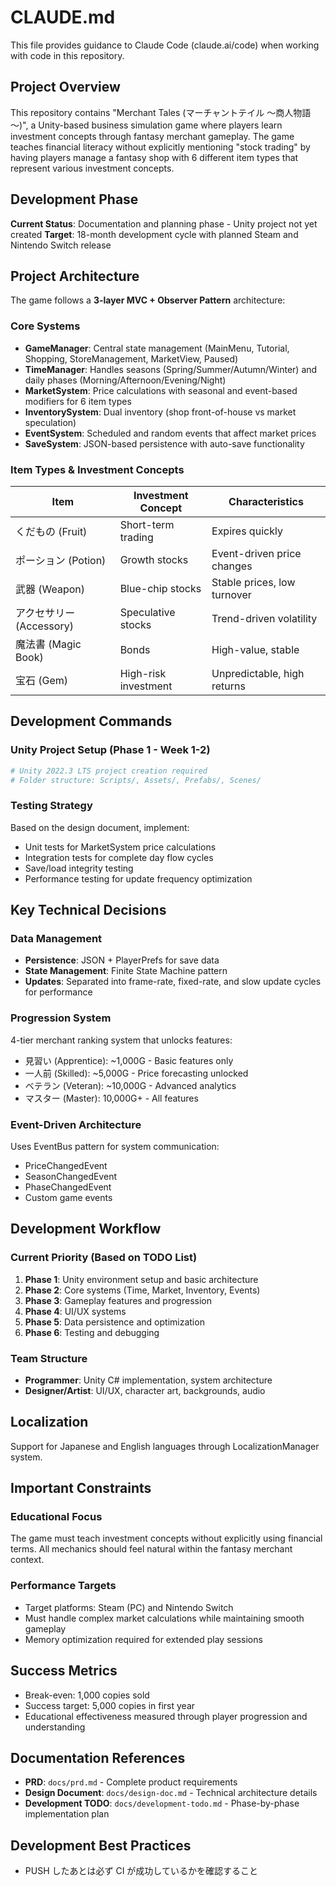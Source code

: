 # CLAUDE.md

This file provides guidance to Claude Code (claude.ai/code) when working with code in this repository.

## Project Overview

This repository contains "Merchant Tales (マーチャントテイル ～商人物語～)", a Unity-based business simulation game where players learn investment concepts through fantasy merchant gameplay. The game teaches financial literacy without explicitly mentioning "stock trading" by having players manage a fantasy shop with 6 different item types that represent various investment concepts.

## Development Phase

**Current Status**: Documentation and planning phase - Unity project not yet created
**Target**: 18-month development cycle with planned Steam and Nintendo Switch release

## Project Architecture

The game follows a **3-layer MVC + Observer Pattern** architecture:

### Core Systems

- **GameManager**: Central state management (MainMenu, Tutorial, Shopping, StoreManagement, MarketView, Paused)
- **TimeManager**: Handles seasons (Spring/Summer/Autumn/Winter) and daily phases (Morning/Afternoon/Evening/Night)
- **MarketSystem**: Price calculations with seasonal and event-based modifiers for 6 item types
- **InventorySystem**: Dual inventory (shop front-of-house vs market speculation)
- **EventSystem**: Scheduled and random events that affect market prices
- **SaveSystem**: JSON-based persistence with auto-save functionality

### Item Types & Investment Concepts

| Item                     | Investment Concept   | Characteristics             |
| ------------------------ | -------------------- | --------------------------- |
| くだもの (Fruit)         | Short-term trading   | Expires quickly             |
| ポーション (Potion)      | Growth stocks        | Event-driven price changes  |
| 武器 (Weapon)            | Blue-chip stocks     | Stable prices, low turnover |
| アクセサリー (Accessory) | Speculative stocks   | Trend-driven volatility     |
| 魔法書 (Magic Book)      | Bonds                | High-value, stable          |
| 宝石 (Gem)               | High-risk investment | Unpredictable, high returns |

## Development Commands

### Unity Project Setup (Phase 1 - Week 1-2)

```bash
# Unity 2022.3 LTS project creation required
# Folder structure: Scripts/, Assets/, Prefabs/, Scenes/
```

### Testing Strategy

Based on the design document, implement:

- Unit tests for MarketSystem price calculations
- Integration tests for complete day flow cycles
- Save/load integrity testing
- Performance testing for update frequency optimization

## Key Technical Decisions

### Data Management

- **Persistence**: JSON + PlayerPrefs for save data
- **State Management**: Finite State Machine pattern
- **Updates**: Separated into frame-rate, fixed-rate, and slow update cycles for performance

### Progression System

4-tier merchant ranking system that unlocks features:

- 見習い (Apprentice): ~1,000G - Basic features only
- 一人前 (Skilled): ~5,000G - Price forecasting unlocked
- ベテラン (Veteran): ~10,000G - Advanced analytics
- マスター (Master): 10,000G+ - All features

### Event-Driven Architecture

Uses EventBus pattern for system communication:

- PriceChangedEvent
- SeasonChangedEvent
- PhaseChangedEvent
- Custom game events

## Development Workflow

### Current Priority (Based on TODO List)

1. **Phase 1**: Unity environment setup and basic architecture
2. **Phase 2**: Core systems (Time, Market, Inventory, Events)
3. **Phase 3**: Gameplay features and progression
4. **Phase 4**: UI/UX systems
5. **Phase 5**: Data persistence and optimization
6. **Phase 6**: Testing and debugging

### Team Structure

- **Programmer**: Unity C# implementation, system architecture
- **Designer/Artist**: UI/UX, character art, backgrounds, audio

## Localization

Support for Japanese and English languages through LocalizationManager system.

## Important Constraints

### Educational Focus

The game must teach investment concepts without explicitly using financial terms. All mechanics should feel natural within the fantasy merchant context.

### Performance Targets

- Target platforms: Steam (PC) and Nintendo Switch
- Must handle complex market calculations while maintaining smooth gameplay
- Memory optimization required for extended play sessions

## Success Metrics

- Break-even: 1,000 copies sold
- Success target: 5,000 copies in first year
- Educational effectiveness measured through player progression and understanding

## Documentation References

- **PRD**: `docs/prd.md` - Complete product requirements
- **Design Document**: `docs/design-doc.md` - Technical architecture details
- **Development TODO**: `docs/development-todo.md` - Phase-by-phase implementation plan

## Development Best Practices

- PUSH したあとは必ず CI が成功しているかを確認すること
